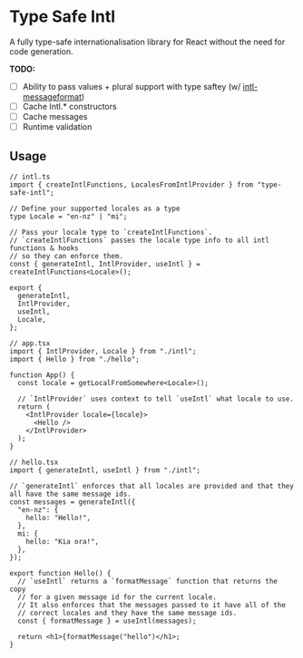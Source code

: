 # Type Safe Intl

A fully type-safe internationalisation library for React without the need for code generation.

**TODO:**
  - [ ] Ability to pass values + plural support with type saftey (w/ [intl-messageformat](https://formatjs.io/docs/intl-messageformat/))
  - [ ] Cache Intl.* constructors
  - [ ] Cache messages
  - [ ] Runtime validation

## Usage

```tsx
// intl.ts
import { createIntlFunctions, LocalesFromIntlProvider } from "type-safe-intl";

// Define your supported locales as a type
type Locale = "en-nz" | "mi";

// Pass your locale type to `createIntlFunctions`.
// `createIntlFunctions` passes the locale type info to all intl functions & hooks 
// so they can enforce them.
const { generateIntl, IntlProvider, useIntl } = createIntlFunctions<Locale>();

export {
  generateIntl,
  IntlProvider,
  useIntl,
  Locale,
};

// app.tsx
import { IntlProvider, Locale } from "./intl";
import { Hello } from "./hello";

function App() {
  const locale = getLocalFromSomewhere<Locale>();
 
  // `IntlProvider` uses context to tell `useIntl` what locale to use.
  return (
    <IntlProvider locale={locale}>
      <Hello />
    </IntlProvider>
  );
}

// hello.tsx
import { generateIntl, useIntl } from "./intl";

// `generateIntl` enforces that all locales are provided and that they all have the same message ids.
const messages = generateIntl({
  "en-nz": {
    hello: "Hello!",
  },
  mi: {
    hello: "Kia ora!",
  },
});

export function Hello() {
  // `useIntl` returns a `formatMessage` function that returns the copy
  // for a given message id for the current locale.
  // It also enforces that the messages passed to it have all of the
  // correct locales and they have the same message ids.
  const { formatMessage } = useIntl(messages);

  return <h1>{formatMessage("hello")</h1>;
}
```
